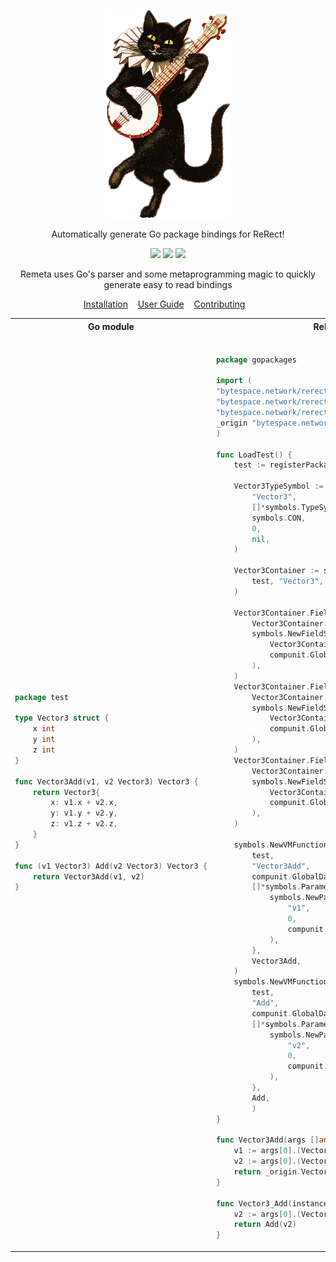 <p align="center">
    <img src="./.github/animal-1298913_1280(1).png" alt="remeta logo" width=200px>
</p>

<p align="center">
    Automatically generate Go package bindings for ReRect!
</p>

<p align="center">
<a href="./LICENSE.md"><img src="https://img.shields.io/badge/license-GPL-green.svg"></a>
<a href="https://github.com/hrszpuk"><img src="https://img.shields.io/github/followers/hrszpuk?style=social"></a>
<a href="https://github.com/hrszpuk/remeta/issues"><img src="https://img.shields.io/github/issues/hrszpuk/inimod"></a>
</p>

<p align="center">
    Remeta uses Go's parser and some metaprogramming magic to quickly generate easy to read bindings<br>
</p>

<p align="center">
    <a href="https://github.com/hrszpuk/remeta/blob/master/INSTALLATION.md">Installation</a>&nbsp;&nbsp;&nbsp;
    <a href="https://github.com/hrszpuk/remeta/blob/master/USER_GUIDE.md">User Guide</a>&nbsp;&nbsp;&nbsp;
    <a href="https://github.com/hrszpuk/remeta/blob/master/CONTRIBUTING.md">Contributing</a>&nbsp;&nbsp;&nbsp;
</p>


<table>
<tr>
<th>Go module</th>
<th>ReRect bindings</th>
</tr>
<tr>
<td>

```go
package test

type Vector3 struct {
	x int
	y int
	z int
}

func Vector3Add(v1, v2 Vector3) Vector3 {
	return Vector3{
		x: v1.x + v2.x,
		y: v1.y + v2.y,
		z: v1.z + v2.z,
	}
}

func (v1 Vector3) Add(v2 Vector3) Vector3 {
	return Vector3Add(v1, v2)
}

```

</td>
<td>

```go

package gopackages

import (
"bytespace.network/rerect/compunit"
"bytespace.network/rerect/eval_objects"
"bytespace.network/rerect/symbols"
_origin "bytespace.network/rerect/go_packages/test"
)

func LoadTest() {
	test := registerPackage("test")

	Vector3TypeSymbol := symbols.NewTypeSymbol(
		"Vector3",
		[]*symbols.TypeSymbol{},
		symbols.CON,
		0,
		nil,
	)

	Vector3Container := symbols.NewContainerSymbol(
		test, "Vector3", Vector3TypeSymbol,
	)

	Vector3Container.Fields = append(
		Vector3Container.Fields,
		symbols.NewFieldSymbol(
			Vector3Container, "x", 
			compunit.GlobalDataTypeRegister["int"],
		),
	)
	Vector3Container.Fields = append(
		Vector3Container.Fields,
		symbols.NewFieldSymbol(
			Vector3Container, "y", 
			compunit.GlobalDataTypeRegister["int"],
		),
	)
	Vector3Container.Fields = append(
		Vector3Container.Fields,
		symbols.NewFieldSymbol(
			Vector3Container, "z", 
			compunit.GlobalDataTypeRegister["int"],
		),
	)

	symbols.NewVMFunctionSymbol(
		test,
		"Vector3Add",
		compunit.GlobalDataTypeRegister["Vector3"],
		[]*symbols.ParameterSymbol{
			symbols.NewParameterSymbol(
				"v1",
				0,
				compunit.GlobalDataTypeRegister["Vector3"],
			),
		},
		Vector3Add,
	)
	symbols.NewVMFunctionSymbol(
		test,
		"Add",
		compunit.GlobalDataTypeRegister["Vector3"],
		[]*symbols.ParameterSymbol{
			symbols.NewParameterSymbol(
				"v2",
				0,
				compunit.GlobalDataTypeRegister["Vector3"],
			),
		},
		Add,
		)
}

func Vector3Add(args []any) any {
	v1 := args[0].(Vector3)
	v2 := args[0].(Vector3)
	return _origin.Vector3Add(v1, v2)
}

func Vector3_Add(instance any, args []any) any {
	v2 := args[0].(Vector3)
	return Add(v2)
}
```

</td>
</tr>
</table>
